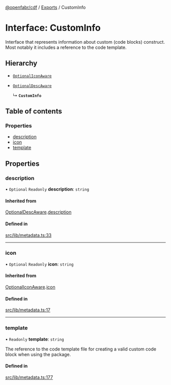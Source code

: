 [@openfabr/cdf](../README.md) / [Exports](../modules.md) / CustomInfo

# Interface: CustomInfo

Interface that represents information about custom (code blocks) construct.
Most notably it includes a reference to the code template.

## Hierarchy

- [`OptionalIconAware`](OptionalIconAware.md)

- [`OptionalDescAware`](OptionalDescAware.md)

  ↳ **`CustomInfo`**

## Table of contents

### Properties

- [description](CustomInfo.md#description)
- [icon](CustomInfo.md#icon)
- [template](CustomInfo.md#template)

## Properties

### description

• `Optional` `Readonly` **description**: `string`

#### Inherited from

[OptionalDescAware](OptionalDescAware.md).[description](OptionalDescAware.md#description)

#### Defined in

[src/lib/metadata.ts:33](https://github.com/openfabr/cdf/blob/eefa4b7/core/typescript/src/lib/metadata.ts#L33)

___

### icon

• `Optional` `Readonly` **icon**: `string`

#### Inherited from

[OptionalIconAware](OptionalIconAware.md).[icon](OptionalIconAware.md#icon)

#### Defined in

[src/lib/metadata.ts:17](https://github.com/openfabr/cdf/blob/eefa4b7/core/typescript/src/lib/metadata.ts#L17)

___

### template

• `Readonly` **template**: `string`

The reference to the code template file for creating a valid custom code block when using the package.

#### Defined in

[src/lib/metadata.ts:177](https://github.com/openfabr/cdf/blob/eefa4b7/core/typescript/src/lib/metadata.ts#L177)
